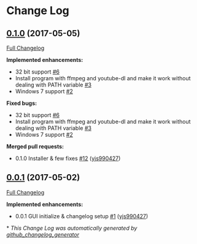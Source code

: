 # Change Log

## [0.1.0](https://github.com/yjs990427/YouWinDownloader/tree/0.1.0) (2017-05-05)
[Full Changelog](https://github.com/yjs990427/YouWinDownloader/compare/0.0.1...0.1.0)

**Implemented enhancements:**

- 32 bit support  [\#6](https://github.com/yjs990427/YouWinDownloader/issues/6)
- Install program with ffmpeg and youtube-dl and make it work without dealing with PATH variable [\#3](https://github.com/yjs990427/YouWinDownloader/issues/3)
- Windows 7 support [\#2](https://github.com/yjs990427/YouWinDownloader/issues/2)

**Fixed bugs:**

- 32 bit support  [\#6](https://github.com/yjs990427/YouWinDownloader/issues/6)
- Install program with ffmpeg and youtube-dl and make it work without dealing with PATH variable [\#3](https://github.com/yjs990427/YouWinDownloader/issues/3)
- Windows 7 support [\#2](https://github.com/yjs990427/YouWinDownloader/issues/2)

**Merged pull requests:**

- 0.1.0 Installer & few fixes [\#12](https://github.com/yjs990427/YouWinDownloader/pull/12) ([yjs990427](https://github.com/yjs990427))

## [0.0.1](https://github.com/yjs990427/YouWinDownloader/tree/0.0.1) (2017-05-02)
[Full Changelog](https://github.com/yjs990427/YouWinDownloader/compare/0.0.0...0.0.1)

**Implemented enhancements:**

- 0.0.1 GUI initialize & changelog setup [\#1](https://github.com/yjs990427/YouWinDownloader/pull/1) ([yjs990427](https://github.com/yjs990427))



\* *This Change Log was automatically generated by [github_changelog_generator](https://github.com/skywinder/Github-Changelog-Generator)*